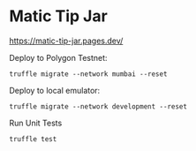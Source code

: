 # Matic Tip Jar

https://matic-tip-jar.pages.dev/

Deploy to Polygon Testnet:

`truffle migrate --network mumbai --reset`

Deploy to local emulator:

`truffle migrate --network development --reset`

Run Unit Tests

`truffle test`
